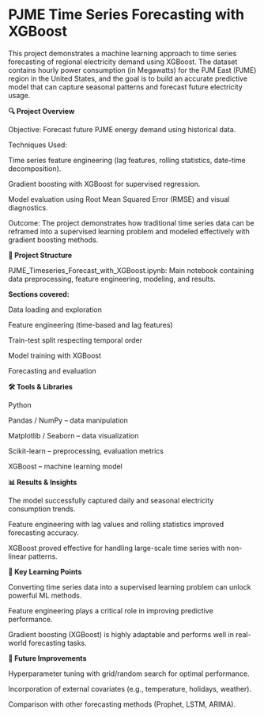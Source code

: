 # PJME Time Series Forecasting with XGBoost

This project demonstrates a machine learning approach to time series forecasting of regional electricity demand using XGBoost. The dataset contains hourly power consumption (in Megawatts) for the PJM East (PJME) region in the United States, and the goal is to build an accurate predictive model that can capture seasonal patterns and forecast future electricity usage.

**🔍 Project Overview**

Objective: Forecast future PJME energy demand using historical data.

Techniques Used:

Time series feature engineering (lag features, rolling statistics, date-time decomposition).

Gradient boosting with XGBoost for supervised regression.

Model evaluation using Root Mean Squared Error (RMSE) and visual diagnostics.

Outcome: The project demonstrates how traditional time series data can be reframed into a supervised learning problem and modeled effectively with gradient boosting methods.

**📂 Project Structure**

PJME_Timeseries_Forecast_with_XGBoost.ipynb: Main notebook containing data preprocessing, feature engineering, modeling, and results.

**Sections covered:**

Data loading and exploration

Feature engineering (time-based and lag features)

Train-test split respecting temporal order

Model training with XGBoost

Forecasting and evaluation

**🛠️ Tools & Libraries**

Python

Pandas / NumPy – data manipulation

Matplotlib / Seaborn – data visualization

Scikit-learn – preprocessing, evaluation metrics

XGBoost – machine learning model

**📊 Results & Insights**

The model successfully captured daily and seasonal electricity consumption trends.

Feature engineering with lag values and rolling statistics improved forecasting accuracy.

XGBoost proved effective for handling large-scale time series with non-linear patterns.

**🚀 Key Learning Points**

Converting time series data into a supervised learning problem can unlock powerful ML methods.

Feature engineering plays a critical role in improving predictive performance.

Gradient boosting (XGBoost) is highly adaptable and performs well in real-world forecasting tasks.

**🔮 Future Improvements**

Hyperparameter tuning with grid/random search for optimal performance.

Incorporation of external covariates (e.g., temperature, holidays, weather).

Comparison with other forecasting methods (Prophet, LSTM, ARIMA).
